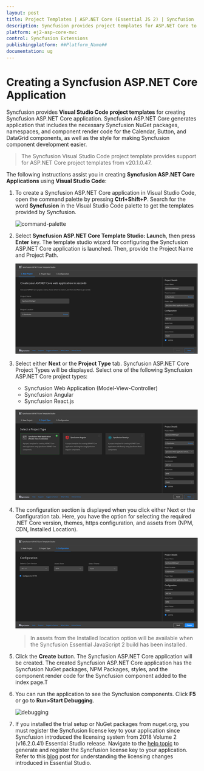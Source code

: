 ```yaml
---
layout: post
title: Project Templates | ASP.NET Core (Essential JS 2) | Syncfusion
description: Syncfusion provides project templates for ASP.NET Core to create the Syncfusion ASP.NET Core application using EJ2 Core components from Visual Studio Code.
platform: ej2-asp-core-mvc
control: Syncfusion Extensions
publishingplatform: ##Platform_Name##
documentation: ug
---
```


# Creating a Syncfusion ASP.NET Core Application

Syncfusion provides **Visual Studio Code project templates** for creating Syncfusion ASP.NET Core application. Syncfusion ASP.NET Core generates application that includes the necessary Syncfusion NuGet packages, namespaces, and component render code for the Calendar, Button, and DataGrid components, as well as the style for making Syncfusion component development easier.

> The Syncfusion Visual Studio Code project template provides support for ASP.NET Core project templates from v20.1.0.47.

The following instructions assist you in creating **Syncfusion ASP.NET Core Applications** using **Visual Studio Code**:

1. To create a Syncfusion ASP.NET Core application in Visual Studio Code, open the command palette by pressing **Ctrl+Shift+P**. Search for the word **Syncfusion** in the Visual Studio Code palette to get the templates provided by Syncfusion.

     ![command-palette](images/command-palette.png)

2. Select **Syncfusion ASP.NET Core Template Studio: Launch**, then press **Enter** key. The template studio wizard for configuring the Syncfusion ASP.NET Core application is launched. Then, provide the Project Name and Project Path.
 
     ![core-wizard](images/launch-window.png)

3. Select either **Next** or the **Project Type** tab. Syncfusion ASP.NET Core Project Types will be displayed. Select one of the following Syncfusion ASP.NET Core project types:

    * Syncfusion Web Application (Model-View-Controller)
    * Syncfusion Angular
    * Syncfusion React.js

    ![project-type](images/project-type.png)

4. The configuration section is displayed when you click either Next or the Configuration tab. Here, you have the option for selecting the required .NET Core version, themes, https configuration, and assets from (NPM, CDN, Installed Location).

    ![project-configuration](images/project-configuration.png)

    > In assets from the Installed location option will be available when the Syncfusion Essential JavaScript 2 build has been installed.

5. Click the **Create** button. The Syncfusion ASP.NET Core application will be created. The created Syncfusion ASP.NET Core application has the Syncfusion NuGet packages, NPM Packages, styles, and the component render code for the Syncfusion component added to the index page.T

6. You can run the application to see the Syncfusion components. Click **F5** or go to **Run>Start Debugging**.

    ![debugging](images/debugging.png)

7. If you installed the trial setup or NuGet packages from nuget.org, you must register the Syncfusion license key to your application since Syncfusion introduced the licensing system from 2018 Volume 2 (v16.2.0.41) Essential Studio release. Navigate to the [help topic](https://help.syncfusion.com/common/essential-studio/licensing/license-key#how-to-generate-syncfusion-license-key) to generate and register the Syncfusion license key to your application. Refer to this [blog](https://blog.syncfusion.com/post/Whats-New-in-2018-Volume-2-Licensing-Changes-in-the-1620x-Version-of-Essential-Studio.aspx?_ga=2.11237684.1233358434.1587355730-230058891.1567654773) post for understanding the licensing changes introduced in Essential Studio. 
